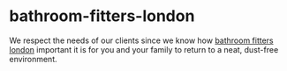 # bathroom-fitters-london
We respect the needs of our clients since we know how <a href="https://onegoodplumber.co.uk/service/bathrooms/">bathroom fitters london</a> important it is for you and your family to return to a neat, dust-free environment.
